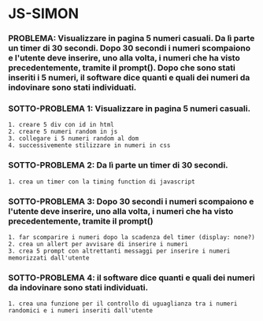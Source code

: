 # JS-SIMON

### PROBLEMA: Visualizzare in pagina 5 numeri casuali. Da lì parte un timer di 30 secondi. Dopo 30 secondi i numeri scompaiono e l'utente deve inserire, uno alla volta, i numeri che ha visto precedentemente, tramite il prompt(). Dopo che sono stati inseriti i 5 numeri, il software dice quanti e quali dei numeri da indovinare sono stati individuati.

### SOTTO-PROBLEMA 1: Visualizzare in pagina 5 numeri casuali.
    1. creare 5 div con id in html
    2. creare 5 numeri random in js
    3. collegare i 5 numeri random al dom
    4. successivemente stilizzare in numeri in css

### SOTTO-PROBLEMA 2: Da lì parte un timer di 30 secondi.
    1. crea un timer con la timing function di javascript

### SOTTO-PROBLEMA 3: Dopo 30 secondi i numeri scompaiono e l'utente deve inserire, uno alla volta, i numeri che ha visto precedentemente, tramite il prompt()
    1. far scomparire i numeri dopo la scadenza del timer (display: none?)
    2. crea un allert per avvisare di inserire i numeri
    3. crea 5 prompt con altrettanti messaggi per inserire i numeri memorizzati dall'utente

### SOTTO-PROBLEMA 4: il software dice quanti e quali dei numeri da indovinare sono stati individuati.
    1. crea una funzione per il controllo di uguaglianza tra i numeri randomici e i numeri inseriti dall'utente